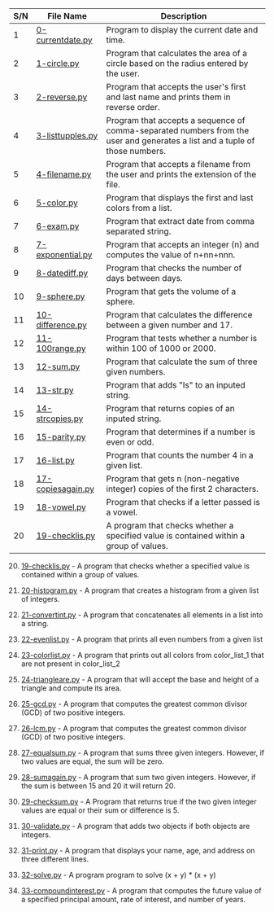 | S/N | File Name | Description |
| --- | --------- | ----------- |
| 1   | [0-currentdate.py](https://github.com/B-Akapo/exercises/blob/main/python-basic-1/0-currentdate.py)  | Program to display the current date and time. |
| 2   | [1-circle.py](https://github.com/B-Akapo/exercises/blob/main/python-basic-1/1-circle.py) | Program that calculates the area of a circle based on the radius entered by the user. |
| 3   | [2-reverse.py](https://github.com/B-Akapo/exercises/blob/main/python-basic-1/2-reverse.py) | Program that accepts the user's first and last name and prints them in reverse order. |
| 4   | [3-listtupples.py](https://github.com/B-Akapo/exercises/blob/main/python-basic-1/3-listtupples.py) | Program  that accepts a sequence of comma-separated numbers from the user and generates a list and a tuple of those numbers. |
| 5   | [4-filename.py ](https://github.com/B-Akapo/exercises/blob/main/python-basic-1/4-filename.py) | Program that accepts a filename from the user and prints the extension of the file.  |
| 6   | [5-color.py](https://github.com/B-Akapo/exercises/blob/main/python-basic-1/5-color.py) | Program that displays the first and last colors from a list. |
| 7   | [6-exam.py](https://github.com/B-Akapo/exercises/blob/main/python-basic-1/6-exam.py)  | Program that extract date from comma separated string. |
| 8   | [7-exponential.py](https://github.com/B-Akapo/exercises/blob/main/python-basic-1/7-exponential.py) | Program that accepts an integer (n) and computes the value of n+nn+nnn. |
| 9   | [8-datediff.py](https://github.com/B-Akapo/exercises/blob/main/python-basic-1/8-datediff.py) | Program that checks the number of days between days. |
| 10   | [9-sphere.py](https://github.com/B-Akapo/exercises/blob/main/python-basic-1/9-sphere.py) | Program that gets the volume of a sphere. |
| 11   | [10-difference.py](https://github.com/B-Akapo/exercises/blob/main/python-basic-1/10-difference.py) | Program that calculates the difference between a given number and 17.|
| 12   | [11-100range.py](https://github.com/B-Akapo/exercises/blob/main/python-basic-1/11-100range.py) | Program that tests whether a number is within 100 of 1000 or 2000. |
| 13   | [12-sum.py](https://github.com/B-Akapo/exercises/blob/main/python-basic-1/12-sum.py) | Program that calculate the sum of three given numbers. |
| 14   | [13-str.py](https://github.com/B-Akapo/exercises/blob/main/python-basic-1/13-str.py) | Program that adds "Is" to an inputed string. |
| 15   | [14-strcopies.py](https://github.com/B-Akapo/exercises/blob/main/python-basic-1/14-strcopies.py) | Program that returns copies of an inputed string. |
| 16   | [15-parity.py](https://github.com/B-Akapo/exercises/blob/main/python-basic-1/15-parity.py) | Program that determines if a number is even or odd. |
| 17   | [16-list.py](https://github.com/B-Akapo/exercises/blob/main/python-basic-1/16-list.py) | Program that counts the number 4 in a given list.  |
| 18   | [17-copiesagain.py](https://github.com/B-Akapo/exercises/blob/main/python-basic-1/17-copiesagain.py)  | Program that gets n (non-negative integer) copies of the first 2 characters. |
| 19   | [18-vowel.py](https://github.com/B-Akapo/exercises/blob/main/python-basic-1/18-vowel.py) | Program that checks if a letter passed is a vowel. |
| 20   | [19-checklis.py](https://github.com/B-Akapo/exercises/blob/main/python-basic-1/19-checklist.py) | A program that checks whether a specified value is contained within a group of values. |

20. [19-checklis.py](https://github.com/B-Akapo/exercises/blob/main/python-basic-1/19-checklist.py) - A program that checks whether a specified value is contained within a group of values.

21. [20-histogram.py](https://github.com/B-Akapo/exercises/blob/main/python-basic-1/20-histogram.py) - A program that creates a histogram from a given list of integers.

22. [21-convertint.py](https://github.com/B-Akapo/exercises/blob/main/python-basic-1/21-convertint.py) - A program that concatenates all elements in a list into a string.

23. [22-evenlist.py](https://github.com/B-Akapo/exercises/blob/main/python-basic-1/22-evenlist.py) - A program that prints all even numbers from a given list

24. [23-colorlist.py](https://github.com/B-Akapo/exercises/blob/main/python-basic-1/23-colorlist.py) - A program that prints out all colors from color_list_1 that are not present in color_list_2

25. [24-triangleare.py](https://github.com/B-Akapo/exercises/blob/main/python-basic-1/24-trianglearea.py) - A program that will accept the base and height of a triangle and compute its area. 

26. [25-gcd.py](https://github.com/B-Akapo/exercises/blob/main/python-basic-1/25-gcd.py) - A program that computes the greatest common divisor (GCD) of two positive integers.

27. [26-lcm.py](https://github.com/B-Akapo/exercises/blob/main/python-basic-1/26-lcm.py) - A program that computes the greatest common divisor (GCD) of two positive integers.

28. [27-equalsum.py](https://github.com/B-Akapo/exercises/blob/main/python-basic-1/27-equalsum.py) - A program that sums three given integers. However, if two values are equal, the sum will be zero. 

29. [28-sumagain.py](https://github.com/B-Akapo/exercises/blob/main/python-basic-1/28-sumagain.py) - A program that sum two given integers. However, if the sum is between 15 and 20 it will return 20. 

30. [29-checksum.py](https://github.com/B-Akapo/exercises/blob/main/python-basic-1/29-checksum.py) - A Program that returns true if the two given integer values are equal or their sum or difference is 5.

31. [30-validate.py](https://github.com/B-Akapo/exercises/blob/main/python-basic-1/30-validate.py) - A program that adds two objects if both objects are integers.

32. [31-print.py](https://github.com/B-Akapo/exercises/blob/main/python-basic-1/31-print.py) - A program that displays your name, age, and address on three different lines.

33. [32-solve.py](https://github.com/B-Akapo/exercises/blob/main/python-basic-1/32-solve.py) - A program program to solve (x + y) * (x + y)

34. [33-compoundinterest.py](https://github.com/B-Akapo/exercises/blob/main/python-basic-1/33-compoundinterest.py) - A program that computes the future value of a specified principal amount, rate of interest, and number of years. 


